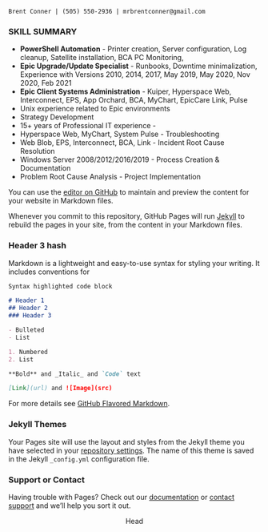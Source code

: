 ```
Brent Conner | (505) 550-2936 | mrbrentconner@gmail.com
```

### SKILL SUMMARY
- **PowerShell Automation** - Printer creation, Server configuration, Log cleanup, Satellite installation, BCA PC Monitoring, 
- **Epic Upgrade/Update Specialist** - Runbooks, Downtime minimalization, Experience with Versions 2010, 2014, 2017, May 2019, May 2020, Nov 2020, Feb 2021
- **Epic Client Systems Administration** - Kuiper, Hyperspace Web, Interconnect, EPS, App Orchard, BCA, MyChart, EpicCare Link, Pulse
- Unix experience related to Epic environments
- Strategy Development
- 15+ years of Professional IT experience	- 
- Hyperspace Web, MyChart, System Pulse		- Troubleshooting
- Web Blob, EPS, Interconnect, BCA, Link	- Incident Root Cause Resolution
- Windows Server 2008/2012/2016/2019		- Process Creation & Documentation
- Problem Root Cause Analysis				- Project Implementation



You can use the [editor on GitHub](https://github.com/Brent-Conner/Brent-Conner.github.io/edit/main/index.md) to maintain and preview the content for your website in Markdown files.

Whenever you commit to this repository, GitHub Pages will run [Jekyll](https://jekyllrb.com/) to rebuild the pages in your site, from the content in your Markdown files.

### Header 3 hash

Markdown is a lightweight and easy-to-use syntax for styling your writing. It includes conventions for

```markdown
Syntax highlighted code block

# Header 1
## Header 2
### Header 3

- Bulleted
- List

1. Numbered
2. List

**Bold** and _Italic_ and `Code` text

[Link](url) and ![Image](src)
```

For more details see [GitHub Flavored Markdown](https://guides.github.com/features/mastering-markdown/).

### Jekyll Themes

Your Pages site will use the layout and styles from the Jekyll theme you have selected in your [repository settings](https://github.com/Brent-Conner/Brent-Conner.github.io/settings). The name of this theme is saved in the Jekyll `_config.yml` configuration file.

### Support or Contact

Having trouble with Pages? Check out our [documentation](https://docs.github.com/categories/github-pages-basics/) or [contact support](https://github.com/contact) and we’ll help you sort it out.

<div style="page-break-after: always;"></div>
<header>Head</header>
